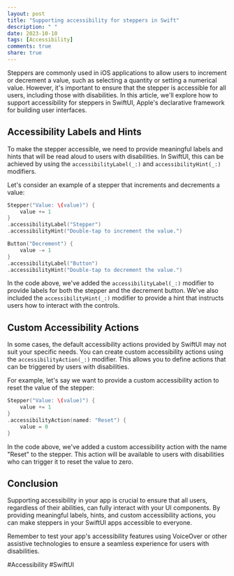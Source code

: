 ```yaml
---
layout: post
title: "Supporting accessibility for steppers in Swift"
description: " "
date: 2023-10-10
tags: [Accessibility]
comments: true
share: true
---
```


Steppers are commonly used in iOS applications to allow users to increment or decrement a value, such as selecting a quantity or setting a numerical value. However, it's important to ensure that the stepper is accessible for all users, including those with disabilities. In this article, we'll explore how to support accessibility for steppers in SwiftUI, Apple's declarative framework for building user interfaces.

## Accessibility Labels and Hints

To make the stepper accessible, we need to provide meaningful labels and hints that will be read aloud to users with disabilities. In SwiftUI, this can be achieved by using the `accessibilityLabel(_:)` and `accessibilityHint(_:)` modifiers.

Let's consider an example of a stepper that increments and decrements a value:

```swift
Stepper("Value: \(value)") {
    value += 1
}
.accessibilityLabel("Stepper")
.accessibilityHint("Double-tap to increment the value.")

Button("Decrement") {
    value -= 1
}
.accessibilityLabel("Button")
.accessibilityHint("Double-tap to decrement the value.")
```

In the code above, we've added the `accessibilityLabel(_:)` modifier to provide labels for both the stepper and the decrement button. We've also included the `accessibilityHint(_:)` modifier to provide a hint that instructs users how to interact with the controls.

## Custom Accessibility Actions

In some cases, the default accessibility actions provided by SwiftUI may not suit your specific needs. You can create custom accessibility actions using the `accessibilityAction(_:)` modifier. This allows you to define actions that can be triggered by users with disabilities.

For example, let's say we want to provide a custom accessibility action to reset the value of the stepper:

```swift
Stepper("Value: \(value)") {
    value += 1
}
.accessibilityAction(named: "Reset") {
    value = 0
}
```

In the code above, we've added a custom accessibility action with the name "Reset" to the stepper. This action will be available to users with disabilities who can trigger it to reset the value to zero.

## Conclusion

Supporting accessibility in your app is crucial to ensure that all users, regardless of their abilities, can fully interact with your UI components. By providing meaningful labels, hints, and custom accessibility actions, you can make steppers in your SwiftUI apps accessible to everyone.

Remember to test your app's accessibility features using VoiceOver or other assistive technologies to ensure a seamless experience for users with disabilities.

#Accessibility #SwiftUI